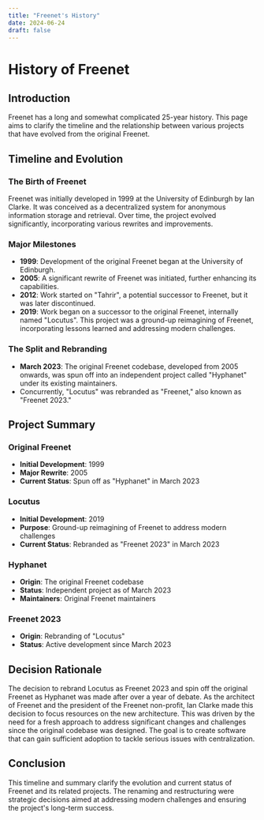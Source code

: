 ```yaml
---
title: "Freenet's History"
date: 2024-06-24
draft: false
---
```


# History of Freenet

## Introduction

Freenet has a long and somewhat complicated 25-year history. This page aims to clarify the timeline and the relationship between various projects that have evolved from the original Freenet.

## Timeline and Evolution

### The Birth of Freenet

Freenet was initially developed in 1999 at the University of Edinburgh by Ian Clarke. It was conceived as a decentralized system for anonymous information storage and retrieval. Over time, the project evolved significantly, incorporating various rewrites and improvements.

### Major Milestones

- **1999**: Development of the original Freenet began at the University of Edinburgh.
- **2005**: A significant rewrite of Freenet was initiated, further enhancing its capabilities.
- **2012**: Work started on "Tahrir", a potential successor to Freenet, but it was later discontinued.
- **2019**: Work began on a successor to the original Freenet, internally named "Locutus". This project was a ground-up reimagining of Freenet, incorporating lessons learned and addressing modern challenges.

### The Split and Rebranding

- **March 2023**: The original Freenet codebase, developed from 2005 onwards, was spun off into an independent project called "Hyphanet" under its existing maintainers.
- Concurrently, "Locutus" was rebranded as "Freenet," also known as "Freenet 2023."

## Project Summary

### Original Freenet

- **Initial Development**: 1999
- **Major Rewrite**: 2005
- **Current Status**: Spun off as "Hyphanet" in March 2023

### Locutus

- **Initial Development**: 2019
- **Purpose**: Ground-up reimagining of Freenet to address modern challenges
- **Current Status**: Rebranded as "Freenet 2023" in March 2023

### Hyphanet

- **Origin**: The original Freenet codebase
- **Status**: Independent project as of March 2023
- **Maintainers**: Original Freenet maintainers

### Freenet 2023

- **Origin**: Rebranding of "Locutus"
- **Status**: Active development since March 2023

## Decision Rationale

The decision to rebrand Locutus as Freenet 2023 and spin off the original Freenet as Hyphanet was 
made after over a year of debate. As the architect of Freenet and the president of the Freenet 
non-profit, Ian Clarke made this decision to focus resources on the new architecture. This was 
driven by the need for a fresh approach to address significant changes and challenges since the 
original codebase was designed. The goal is to create software that can gain sufficient adoption 
to tackle serious issues with centralization.

## Conclusion

This timeline and summary clarify the evolution and current status of Freenet and its related 
projects. The renaming and restructuring were strategic decisions aimed at addressing modern 
challenges and ensuring the project's long-term success.
